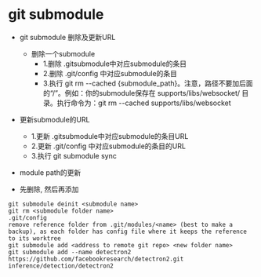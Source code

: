 
# git submodule
- git submodule 删除及更新URL
    - 删除一个submodule
        - 1.删除 .gitsubmodule中对应submodule的条目
        - 2.删除 .git/config 中对应submodule的条目
        - 3.执行 git rm --cached {submodule_path}。注意，路径不要加后面的“/”。例如：你的submodule保存在 supports/libs/websocket/ 目录。执行命令为：git rm --cached supports/libs/websocket 

- 更新submodule的URL
    - 1.更新 .gitsubmodule中对应submodule的条目URL
    - 2.更新 .git/config 中对应submodule的条目的URL
    - 3.执行 git submodule sync

- module path的更新
- 先删除, 然后再添加
```
git submodule deinit <submodule name>
git rm <submodule folder name>
.git/config
remove reference folder from .git/modules/<name> (best to make a backup), as each folder has config file where it keeps the reference to its worktree
git submodule add <address to remote git repo> <new folder name>
git submodule add --name detectron2 https://github.com/facebookresearch/detectron2.git   inference/detection/detectron2
```